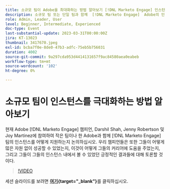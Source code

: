 ```yaml
---
title: 소규모 팀이 Adobe을 최대화하는 방법 알아보기 [!DNL Marketo Engage] 인스턴스
description: 소규모 팀 또는 단일 팀과 함께  [!DNL Marketo Engage]  Adobe의 인스턴스를 지원하는 방법에 대해 논의합니다.
role: Admin, Leader, User
level: Beginner, Intermediate, Experienced
doc-type: Event
last-substantial-update: 2023-03-31T00:00:00Z
jira: KT-13023
thumbnail: 3417670.jpeg
exl-id: bcba7f0e-8de0-47b3-adfc-75eb5b756031
duration: 4002
source-git-commit: 9a297cda953d4414131657f9ac84580aea0eabeb
workflow-type: tm+mt
source-wordcount: '102'
ht-degree: 0%

---
```


# 소규모 팀이 인스턴스를 극대화하는 방법 알아보기

현재 Adobe [!DNL Marketo Engage] 챔피언, Darshil Shah, Jenny Robertson 및 Joy Martinez에 참여하여 작은 팀이나 한 Adobe과 함께 [!DNL Marketo Engage] 팀의 인스턴스를 어떻게 지원하는지 논의하십시오. 우리 챔피언들은 또한 그들이 어떻게 많은 자원 없이 성공할 수 있었는지, 이것이 어떻게 그들의 커리어에 도움을 주었는지, 그리고 그들이 그들의 인스턴스 내에서 볼 수 있었던 긍정적인 결과들에 대해 토론할 것이다.

>[!VIDEO](https://video.tv.adobe.com/v/3417670/?quality=12&learn=on)

세션 슬라이드를 보려면 **[여기](assets/small-team-instance.pdf){target="_blank"}**&#x200B;를 클릭하십시오.
